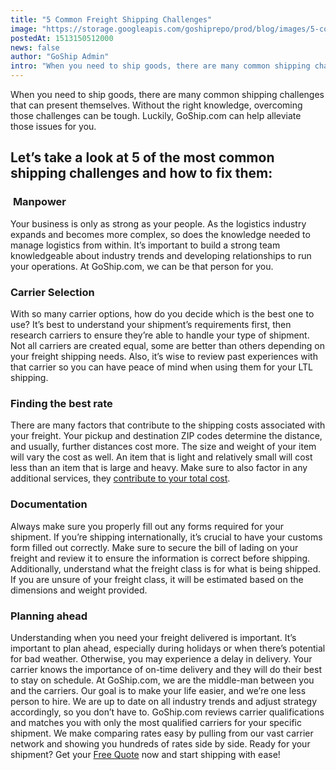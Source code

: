 ```yaml
---
title: "5 Common Freight Shipping Challenges"
image: "https://storage.googleapis.com/goshiprepo/prod/blog/images/5-common-freight-shipping-challenges.png"
postedAt: 1513150512000
news: false
author: "GoShip Admin"
intro: "When you need to ship goods, there are many common shipping challenges that can present themselves. Without the right knowledge, overcoming those challenges can be tough. Luckily, GoShip.com can help alleviate those issues for you. \n\nLet’s take a look at 5 of the most common shipping challenges and how to fix them:\n-\n\n\n Manpower\n\nYour business is only as strong as your people. As the logistics industry expands and becomes more complex, so does the knowledge needed to manage logistics from within. It’s impor"
---
```

When you need to ship goods, there are many common shipping challenges that can present themselves. Without the right knowledge, overcoming those challenges can be tough. Luckily, GoShip.com can help alleviate those issues for you.

Let’s take a look at 5 of the most common shipping challenges and how to fix them:
----------------------------------------------------------------------------------

###  **Manpower**

Your business is only as strong as your people. As the logistics industry expands and becomes more complex, so does the knowledge needed to manage logistics from within. It’s important to build a strong team knowledgeable about industry trends and developing relationships to run your operations. At GoShip.com, we can be that person for you.

### **Carrier Selection**

With so many carrier options, how do you decide which is the best one to use? It’s best to understand your shipment’s requirements first, then research carriers to ensure they’re able to handle your type of shipment. Not all carriers are created equal, some are better than others depending on your freight shipping needs. Also, it’s wise to review past experiences with that carrier so you can have peace of mind when using them for your LTL shipping.

### **Finding the best rate**

There are many factors that contribute to the shipping costs associated with your freight. Your pickup and destination ZIP codes determine the distance, and usually, further distances cost more. The size and weight of your item will vary the cost as well. An item that is light and relatively small will cost less than an item that is large and heavy. Make sure to also factor in any additional services, they [contribute to your total cost](https://www.goship.com/blog/factors-determine-ltl-shipping-rates/).

### **Documentation**

Always make sure you properly fill out any forms required for your shipment. If you’re shipping internationally, it’s crucial to have your customs form filled out correctly. Make sure to secure the bill of lading on your freight and review it to ensure the information is correct before shipping. Additionally, understand what the freight class is for what is being shipped. If you are unsure of your freight class, it will be estimated based on the dimensions and weight provided.

### **Planning ahead**

Understanding when you need your freight delivered is important. It’s important to plan ahead, especially during holidays or when there’s potential for bad weather. Otherwise, you may experience a delay in delivery. Your carrier knows the importance of on-time delivery and they will do their best to stay on schedule. At GoShip.com, we are the middle-man between you and the carriers. Our goal is to make your life easier, and we’re one less person to hire. We are up to date on all industry trends and adjust strategy accordingly, so you don’t have to. GoShip.com reviews carrier qualifications and matches you with only the most qualified carriers for your specific shipment. We make comparing rates easy by pulling from our vast carrier network and showing you hundreds of rates side by side. Ready for your shipment? Get your [Free Quote](https://www.goship.com/) now and start shipping with ease!
